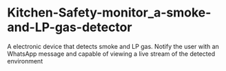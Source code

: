 # Kitchen-Safety-monitor_a-smoke-and-LP-gas-detector
A electronic device that detects smoke and LP gas. Notify the user with an WhatsApp message and capable of viewing a live stream of the detected environment 
